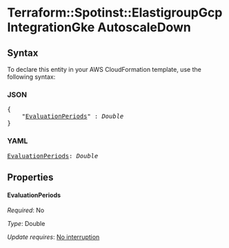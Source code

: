 # Terraform::Spotinst::ElastigroupGcp IntegrationGke AutoscaleDown

## Syntax

To declare this entity in your AWS CloudFormation template, use the following syntax:

### JSON

<pre>
{
    "<a href="#evaluationperiods" title="EvaluationPeriods">EvaluationPeriods</a>" : <i>Double</i>
}
</pre>

### YAML

<pre>
<a href="#evaluationperiods" title="EvaluationPeriods">EvaluationPeriods</a>: <i>Double</i>
</pre>

## Properties

#### EvaluationPeriods

_Required_: No

_Type_: Double

_Update requires_: [No interruption](https://docs.aws.amazon.com/AWSCloudFormation/latest/UserGuide/using-cfn-updating-stacks-update-behaviors.html#update-no-interrupt)

